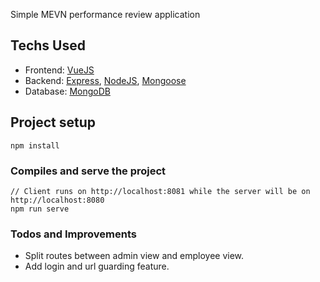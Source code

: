 Simple MEVN performance review application

## Techs Used

- Frontend: [VueJS](https://reactjs.org)
- Backend: [Express](http://expressjs.com/), [NodeJS](https://nodejs.org/en/), [Mongoose](https://mongoosejs.com/)
- Database: [MongoDB](https://www.mongodb.com/) 

## Project setup
```
npm install
```

### Compiles and serve the project
```
// Client runs on http://localhost:8081 while the server will be on http://localhost:8080
npm run serve
```

### Todos and Improvements

- Split routes between admin view and employee view.
- Add login and url guarding feature.